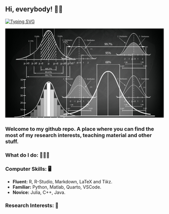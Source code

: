 ## Hi, everybody! 👋🏻

[![Typing SVG](https://readme-typing-svg.herokuapp.com?font=Fira+Code&size=24&duration=4000&pause=500&width=435&lines=Jos%C3%A9+R.+Caro-Barrera)](https://git.io/typing-svg)

![image](img/calculation-statistics-mathematics-graphics.jpg) 

### Welcome to my github repo. A place where you can find the most of my research interests, teaching material and other stuff.

### What do I do: 🧑🏼‍💻

### Computer Skills: 🖥️

- **Fluent:** R, R-Studio, Markdown, LaTeX and Ti*k*z. 
- **Familiar:** Python, Matlab, Quarto, VSCode.
- **Novice:** Julia, C++, Java.

### Research Interests: 📜 

